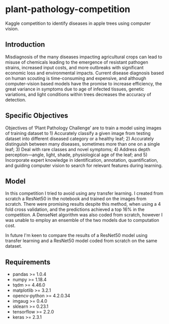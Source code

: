 # plant-pathology-competition
Kaggle competition to identify diseases in apple trees using computer vision.

## Introduction
Misdiagnosis of the many diseases impacting agricultural crops can lead to misuse of chemicals leading to the emergence of resistant pathogen strains, increased input costs, and more outbreaks with significant economic loss and environmental impacts. Current disease diagnosis based on human scouting is time-consuming and expensive, and although computer-vision based models have the promise to increase efficiency, the great variance in symptoms due to age of infected tissues, genetic variations, and light conditions within trees decreases the accuracy of detection.

## Specific Objectives
Objectives of ‘Plant Pathology Challenge’ are to train a model using images of training dataset to 1) Accurately classify a given image from testing dataset into different diseased category or a healthy leaf; 2) Accurately distinguish between many diseases, sometimes more than one on a single leaf; 3) Deal with rare classes and novel symptoms; 4) Address depth perception—angle, light, shade, physiological age of the leaf; and 5) Incorporate expert knowledge in identification, annotation, quantification, and guiding computer vision to search for relevant features during learning.

## Model
In this competition I tried to avoid using any transfer learning. I created from scratch a ResNet50 in the notebook and trained on the images from scratch. There were promising results despite this method, when using a 4 fold cross validation, and the predictions achieved a top 16% in the competition. A DenseNet algorithm was also coded from scratch, however I was unable to employ an ensemble of the two models due to computation cost. 

In future I'm keen to compare the results of a ResNet50 model using transfer learning and a ResNet50 model coded from scratch on the same dataset.

## Requirements
 - pandas >= 1.0.4
 - numpy >= 1.18.4
 - tqdm >= 4.46.0
 - matplotlib >= 3.2.1
 - opencv-python >= 4.2.0.34
 - imgaug >= 0.4.0
 - sklearn >= 0.23.1
 - tensorflow >= 2.2.0
 - keras >= 2.3.1
